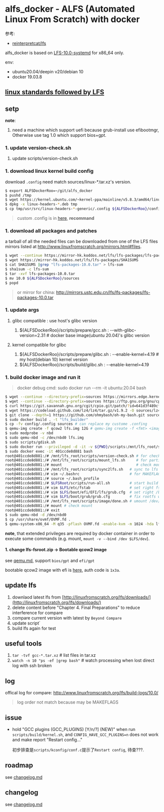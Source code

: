 # alfs_docker - ALFS (Automated Linux From Scratch) with docker
参考:
- [reinterpretcat/lfs](https://github.com/reinterpretcat/lfs)

alfs_docker is based on [LFS-10.0-systemd](http://www.linuxfromscratch.org/lfs/download.html) for x86_64 only.

env:
- ubuntu20.04/deepin v20/debian 10
- docker 19.03.8

## [linux standards followed by LFS](https://lctt.github.io/LFS-BOOK/lfs-systemd/LFS-SYSD-BOOK.html#pre-standards)

## setp
**note**:
1. need a machine which support uefi because grub-install use efibootmgr, Otherwise use tag 1.0 which support bios+gpt.

### 1. update version-check.sh
1. update scripts/version-check.sh

### 1. download linux kernel build config
download `.config` need match sources/linux-*.tar.xz's version.

```bash
$ export ALFSDockerRoo=~/git/alfs_docker
$ pushd /tmp
$ wget https://kernel.ubuntu.com/~kernel-ppa/mainline/v5.8.3/amd64/linux-headers-5.8.3-050803-generic_5.8.3-050803.202008211236_amd64.deb
$ dpkg -x linux-headers-*.deb tmp
$ cp tmp/usr/src/linux-headers-*-generic/.config ${ALFSDockerRoo}/config
```

> custom .config is in [here](/config/.config.replace), **recommand**

### 1. download all packages and patches
a tarball of all the needed files can be downloaded from one of the LFS files mirrors listed at http://www.linuxfromscratch.org/mirrors.html#files.

```bash
$ wget --continue https://mirror-hk.koddos.net/lfs/lfs-packages/lfs-packages-10.0.tar
$ wget https://mirror-hk.koddos.net/lfs/lfs-packages/SHA1SUMS
$ cat SHA1SUMS |grep "lfs-packages-10.0.tar" > lfs-sum
$ sha1sum -c lfs-sum
$ tar -xvf lfs-packages-10.0.tar
$ mv 10.0 ${ALFSDockerRoo}/sources
$ popd
```

> or mirror for china: http://mirrors.ustc.edu.cn/lfs/lfs-packages/lfs-packages-10.0.tar

### 1. update args
1. glibc compatible : use host's glibc version

    1. ${ALFSDockerRoo}/scripts/prepare/gcc.sh : --with-glibc-version=2.31 # docker base image(ubuntu 20.04)'s glibc version

1. kernel compatible for glibc

    1. ${ALFSDockerRoo}/scripts/prepare/glibc.sh : --enable-kernel=4.19 # my host(debian 10) kernel version
    1. ${ALFSDockerRoo}/scripts/build/glibc.sh : --enable-kernel=4.19

### 1. build docker image and run it
> docker debug cmd: sudo docker run --rm -it ubuntu:20.04 bash

```bash
$ wget --continue --directory-prefix=sources https://mirrors.edge.kernel.org/pub/linux/utils/boot/syslinux/syslinux-6.03.tar.gz
$ wget --continue --directory-prefix=sources https://ftp.gnu.org/gnu/cpio/cpio-2.13.tar.gz
$ curl https://git.savannah.gnu.org/cgit/cpio.git/patch/?id=641d3f489cf6238bb916368d4ba0d9325a235afb -o sources/cpio-2.13.patch
$ wget https://codeload.github.com/lz4/lz4/tar.gz/v1.9.2 -O sources/lz4-1.9.2.tar.gz
$ git clone --depth=1 https://github.com/ohmybash/oh-my-bash.git sources/oh-my-bash
$ sudo docker build . -t "lfs_builder"
$ cp -fv config/.config sources # can replace my custome .confing
$ qemu-img create -f qcow2 lfs.img 12G # qemu-img create -f <fmt> <image filename> <size of disk>
$ sudo modprobe -v nbd
$ sudo qemu-nbd -c /dev/nbd0 lfs.img
$ sudo scripts/gdisk.sh
$ sudo docker run --privileged -d -it -v ${PWD}/scripts:/mnt/lfs_root/scripts -v ${PWD}/sources:/mnt/lfs_root/sources --entrypoint /bin/bash lfs_builder # --privileged for mount in container
$ sudo docker exec -it 401ccde8d881 bash
root@401ccde8d881:/# /mnt/lfs_root/scripts/version-check.sh # for check env
root@401ccde8d881:/# /mnt/lfs_root/scripts/mount_lfs.sh     # for partition
root@401ccde8d881:/# mount                                  # check mount, $LFS{,boot,boot/efi} is ok?
root@401ccde8d881:/# /mnt/lfs_root/scripts/sync2lfs.sh   # sync to lfs for chroot environment
root@401ccde8d881:/# vim ~/.bashrc                       # for MAKEFLAGS, LFS_DOCS, LFS_TEST, BackupBeforRealInstall, LFSVersion
root@401ccde8d881:/# source ~/.bash_profile
root@401ccde8d881:/# $LFSRoot/scripts/run-all.sh         # start build lfs
root@401ccde8d881:/# vim $LFS/etc/fstab                  # set right fstab, see qemu.md
root@401ccde8d881:/# vim $LFS/boot/efi/EFI/lfs/grub.cfg  # set right /boot uuid, see qemu.md
root@401ccde8d881:/# vim $LFS/boot/grub/grub.cfg         # fix rootfs when generate grub.cfg, see qemu.md
root@401ccde8d881:/# /mnt/lfs_root/scripts/image/done.sh # umount /dev/nbd0pN, use /mnt/lfs_root/scripts/image/done.sh because ${LFSRoot} deleted in build/cleanup2.sh
root@401ccde8d881:/# mount # check mount
root@401ccde8d881:/# exit
$ sudo qemu-nbd -d /dev/nbd0
$ cp /usr/share/ovmf/OVMF.fd .
$ qemu-system-x86_64 -M q35 -pflash OVMF.fd -enable-kvm -m 1024 -hda lfs.img
```

**note**, that extended privileges are required by docker container in order to execute some commands (e.g. mount, `mount -v --bind /dev $LFS/dev`).

#### 1. change lfs-fsroot.zip -> Bootable qcow2 image
see [qemu.md](qemu.md), support `bios/gpt` and `efi/gpt`

bootable qcow2 image with efi is [here](https://pan.baidu.com/s/1usXAdzzMk85a7HYbcC2sRg), auth code is `1x3a`.

## update lfs
1. downlaod latest lfs from [http://linuxfromscratch.org/lfs/downloads/](http://linuxfromscratch.org/lfs/downloads/)
1. delete content before "Chapter 4. Final Preparations" to reduce interference for compare
1. compare current version with latest by `Beyond Compare`
1. update script`
1. build lfs again for test

## useful tools
1. `tar -tvf gcc-*.tar.xz` # list files in tar.xz
1. `watch -n 10 "ps -ef |grep bash"` # watch processing when lost direct log with ssh broken

## log
offical log for compare: http://www.linuxfromscratch.org/lfs/build-logs/10.0/

> log order not match because may be MAKEFLAGS

## issue
- hold "GCC plugins (GCC_PLUGINS) [Y/n/?] (NEW)" when run `scripts/build/kernel.sh`, and `CONFIG_HAVE_GCC_PLUGINS=n` does not work and make report "Restart config..."

    初步排查是`scripts/kconfig/conf.c`提示了`Restart config`, 待查???.

## roadmap
see [changelog.md](/changelog.md)

## changelog
see [changelog.md](/changelog.md)